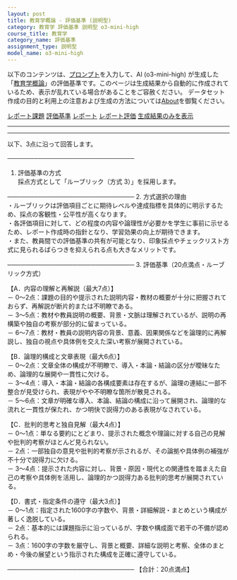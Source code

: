 ```yaml
---
layout: post
title: 教育学概論 - 評価基準 (説明型)
category: 教育学 評価基準 説明型 o3-mini-high
course_title: 教育学
category_name: 評価基準
assignment_type: 説明型
model_name: o3-mini-high
---
```


以下のコンテンツは、[プロンプト](https://github.com/takedatoshiyuki/synthetic_assignments/tree/main/generated/教育学/o3-mini-high/prompt_評価基準-説明型.md)を入力して、AI (o3-mini-high) が生成した「[教育学概論](/contents/教育学/)」の評価基準です。このページは生成結果から自動的に作成されているため、表示が乱れている場合があることをご容赦ください。
データセット作成の目的と利用上の注意および生成の方法については[About](/About)を御覧ください。

[レポート課題](../レポート課題-説明型)
[評価基準](../評価基準-説明型)
[レポート](../レポート-説明型)
[レポート評価](../レポート評価-説明型)
[生成結果のみを表示](https://github.com/takedatoshiyuki/synthetic_assignments/tree/main/generated/教育学/o3-mini-high/評価基準-説明型.md)
  

***
***
  
以下、3点に沿って回答します。

─────────────────────────────
1. 評価基準の方式  
採点方式として「ルーブリック（方式 3）」を採用します。

─────────────────────────────
2. 方式選択の理由  
・ルーブリックは評価項目ごとに期待レベルや達成指標を具体的に明示するため、採点の客観性・公平性が高くなります。  
・各評価項目に対して、どの程度の内容や論理性が必要かを学生に事前に示せるため、レポート作成時の指針となり、学習効果の向上が期待できます。  
・また、教員間での評価基準の共有が可能となり、印象採点やチェックリスト方式に見られるばらつきを抑えられる点も大きなメリットです。

─────────────────────────────
3. 評価基準（20点満点・ルーブリック方式）  

【A．内容の理解と再解説（最大7点）】  
－ 0～2点：課題の目的や提示された説明内容・教材の概要が十分に把握されておらず、再解説が断片的または不明瞭である。  
－ 3～5点：教材や教員説明の概要、背景・文脈は理解されているが、説明の再構築や独自の考察が部分的に留まっている。  
－ 6～7点：教材・教員の説明内容の背景、意義、因果関係などを論理的に再解説し、独自の視点や具体例を交えた深い考察が展開されている。

【B．論理的構成と文章表現（最大6点）】  
－ 0～2点：文章全体の構成が不明瞭で、導入・本論・結論の区分が曖昧なため、論理的な展開や一貫性に欠ける。  
－ 3～4点：導入・本論・結論の各構成要素は存在するが、論理の連結に一部不整合が見受けられ、表現がやや不明瞭な箇所が散見される。  
－ 5～6点：文章が明確な導入、本論、結論の構成に沿って展開され、論理的な流れと一貫性が保たれ、かつ明快で説得力のある表現がなされている。

【C．批判的思考と独自見解（最大4点）】  
－ 0～1点：単なる要約にとどまり、提示された概念や理論に対する自己の見解や批判的考察がほとんど見られない。  
－ 2点：一部独自の意見や批判的考察が示されるが、その論拠や具体例の補強が不十分で説得力に欠ける。  
－ 3～4点：提示された内容に対し、背景・原因・現代との関連性を踏まえた自己の考察や具体例を活用し、論理的かつ説得力ある批判的思考が展開されている。

【D．書式・指定条件の遵守（最大3点）】  
－ 0～1点：指定された1600字の字数や、背景・詳細解説・まとめという構成が著しく逸脱している。  
－ 2点：基本的には課題指示に沿っているが、字数や構成面で若干の不備が認められる。  
－ 3点：1600字の字数を厳守し、背景と概要、詳細な説明と考察、全体のまとめ・今後の展望という指示された構成を正確に遵守している。

─────────────────────────────
【合計：20点満点】
